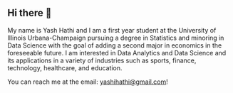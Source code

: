 ## Hi there 👋
My name is Yash Hathi and I am a first year student at the University of Illinois Urbana-Champaign pursuing a degree in Statistics and minoring in Data Science with the goal of adding a second major in economics in the foreseeable future. I am interested in Data Analytics and Data Science and its applications in a variety of industries such as sports, finance, technology, healthcare, and education.

You can reach me at the email: yashihathi@gmail.com!
